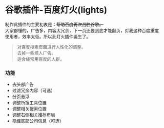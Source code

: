 # 谷歌插件-百度灯火(lights)

制作此插件的主要初衷是：~~帮助百度再次战胜谷歌。~~  
大家都懂的，广告多，内容太冗余，下一页还要到底才能翻页，对我这种百度重度使用者，效率太低。所以此灯火插件诞生了。

> 对百度搜素页面进行人性化的调整。  
> 去掉一些烦人广告。  
> 适合经常用百度的人群。  

### 功能
- 去头部广告
- 过滤冗余内容（可选）
- 分页悬浮
- 调整所搜工具位置
- 调整相关搜索位置
- 调整右侧相关推荐布局
- 隐藏底部公司信息（可选）

